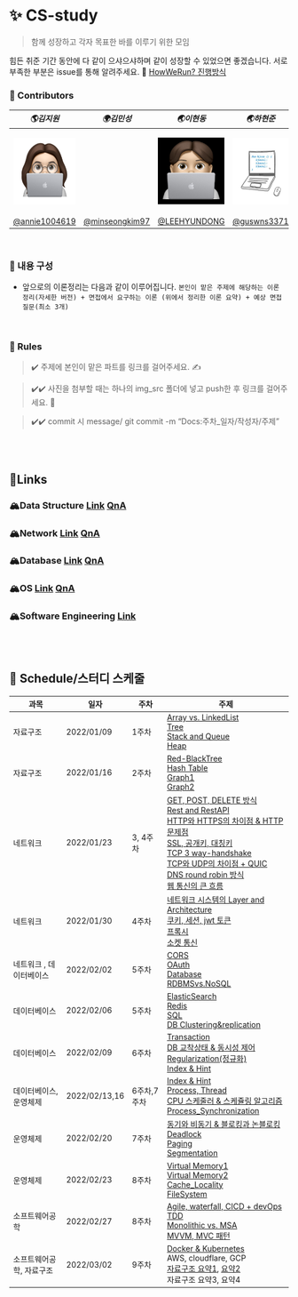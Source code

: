 # ✨ CS-study

> 함께 성장하고 각자 목표한 바를 이루기 위한 모임

힘든 취준 기간 동안에 다 같이 으샤으샤하며 같이 성장할 수 있었으면 좋겠습니다. 서로 부족한 부분은 issue를 통해 알려주세요. 🙂
[HowWeRun? 진행방식](info/README.md)

### 💫 Contributors

| **_🌎김지원_**                                                                              | **_🌍김민성_**                                     | **_🌏이현동_**                                                                              | **_🌏하현준_**                                                                             |
| ------------------------------------------------------------------------------------------- | -------------------------------------------------- | ------------------------------------------------------------------------------------------- | ------------------------------------------------------------------------------------------ |
| <p align="center"><img src="img/imoz.png" height="120" width="120" align-item="center"></p> |                                                    | <p align="center"><img src="img/lhd.jpeg" height="120" width="120" align-item="center"></p> | <p align="center"><img src="img/hhj.jpg" height="120" width="120" align-item="center"></p> |
| [@annie1004619](https://github.com/annie1004619)                                            | [@minseongkim97](https://github.com/minseongkim97) | [@LEEHYUNDONG](https://github.com/LEEHYUNDONG)                                              | [@guswns3371](https://github.com/guswns3371)                                               |

<br>

### 📣 내용 구성

- 앞으로의 이론정리는 다음과 같이 이루어집니다.
```본인이 맡은 주제에 해당하는 이론 정리(자세한 버전) + 면접에서 요구하는 이론 (위에서 정리한 이론 요약) + 예상 면접 질문(최소 3개)```

<br>

### 👊 Rules

> ✔️ 주제에 본인이 맡은 파트를 링크를 걸어주세요. ✍️

> ✔️✔️ 사진을 첨부할 때는 하나의 img_src 폴더에 넣고 push한 후 링크를 걸어주세요. 🧚

> ✔️✔️ commit 시 message/ git commit -m “Docs:주차\_일자/작성자/주제”


<br><br>

## 🔗Links
### 🏔Data Structure [Link](CS/DataStructure) [QnA](QnA/datastructure.md)

### 🏔Network [Link](CS/Network) [QnA](QnA/network.md)

### 🏔Database [Link](CS/Database) [QnA](QnA/database.md)

### 🏔OS [Link](CS/OS) [QnA](QnA/os.md)

### 🏔Software Engineering [Link](CS/SoftwareEngineering)

<br><br>

## 👊 Schedule/스터디 스케줄

| **과목** | **일자** | **주차** | **주제**|
| ------------- | ---------- | -------- | ---------------------------------------------------------------------------------------------------------------------------------------| 
| 자료구조      | 2022/01/09 | 1주차    | [Array vs. LinkedList](CS/DataStructure/ArrayVSLinkedList.md)<br>[Tree](CS/DataStructure/Tree.md)<br> [Stack and Queue](CS/DataStructure/StackAndQueue.md)<br> [Heap](CS/DataStructure/Heap.md) |
|자료구조 | 2022/01/16 | 2주차 | [Red-BlackTree](CS/DataStructure/Red-BlackTree.md)<br>[Hash Table](CS/DataStructure/HashTable.md)<br>[Graph1](CS/DataStructure/Graph.md)<br>[Graph2](CS/DataStructure/MinimumSpanningTree.md) |
| 네트워크      | 2022/01/23 | 3, 4주차   | [GET, POST, DELETE 방식](CS/Network/HTTP%20Method.md) <br>[Rest and RestAPI](CS/Network/REST.md)<br>[HTTP와 HTTPS의 차이점 & HTTP문제점](CS/Network/HttpHttps.md) <br>[SSL, 공개키, 대칭키](CS/Network/SSL.md) <br> [TCP 3 way-handshake](CS/Network/TCP_3way_handshake.md)<br>[TCP와 UDP의 차이점 + QUIC](CS/Network/TCP_UDP_QUIC.md)<br>[DNS round robin 방식](https://github.com/CS-studi/CS-study/blob/master/CS/Network/DNSRoundRobin.md)<br>[웹 통신의 큰 흐름](https://github.com/CS-studi/CS-study/blob/master/CS/Network/%EC%9B%B9%ED%86%B5%EC%8B%A0%EC%9D%98%ED%81%B0%ED%9D%90%EB%A6%84.md)|
| 네트워크      | 2022/01/30 | 4주차   |[네트워크 시스템의 Layer and Architecture](CS/Network/Network_Layer_Architecture%20.md)<br>[쿠키, 세션, jwt 토큰](https://github.com/CS-studi/CS-study/blob/master/CS/Network/CookieSessionJWT.md)<br>[프록시](CS/Network/Proxy.md)<br>[소켓 통신](CS/Network/socket.md)|
| 네트워크 , 데이터베이스     | 2022/02/02 | 5주차   |[CORS](CS/Network/CORS.md)<br>[OAuth](CS/Network/oauth.md)<br>[Database](CS/Database/Database.md)<br>[RDBMSvs.NoSQL](CS/Database/RDBMSvsNOSQL.md)|
| 데이터베이스     | 2022/02/06 | 5주차   |[ElasticSearch](CS/Database/ElasticSearch.md)<br>[Redis](CS/Database/Redis.md)<br>[SQL](CS/Database/SQL.md)<br>[DB Clustering&replication](CS/Database/ClusteringReplicationShardingPartitioning.md)|
|데이터베이스|2022/02/09|6주차|[Transaction](CS/Database/Transaction.md)<br>[DB 교착상태 & 동시성 제어](CS/Database/DB_DeadLock_ConcurrencyControl.md)<br>[Regularization(정규화)](CS/Database/Regularization.md)<br>[Index & Hint](CS/Database/Index.md)|
| 데이터베이스, 운영체제     | 2022/02/13,16 | 6주차,7주차   |[Index & Hint](CS/Database/Index.md)<br>[Process, Thread](CS/OS/ProcessThread.md)<br>[CPU 스케줄러 & 스케쥴링 알고리즘](CS/OS/CPU_Scheduler_Algorithm.md)<br>[Process_Synchronization](CS/OS/processSynchronization.md)|
| 운영체제     | 2022/02/20 | 7주차   |[동기와 비동기 & 블로킹과 논블로킹](CS/OS/SyncAsyncBlockNonblock.md)<br>[Deadlock](CS/OS/deadlock.md)<br>[Paging](CS/OS/Memory_Management_Paging.md)<br>[Segmentation](CS/OS/Meomory_Management-Segmentation.md)|
| 운영체제     | 2022/02/23 | 8주차   |[Virtual Memory1](CS/OS/Virtual_Memory1.md)<br>[Virtual Memory2](CS/OS/VirtualMemory2.md)<br>[Cache_Locality](CS/OS/Cache.md)<br>[FileSystem](CS/OS/fileSystem.md)|
| 소프트웨어공학     | 2022/02/27 | 8주차   |[Agile, waterfall, CICD + devOps](CS/SoftwareEngineering/Agile_Waterfall_CICD_Devops.md)<br>[TDD](CS/SoftwareEngineering/TDD.md)<br>[Monolithic vs. MSA](CS/SoftwareEngineering/MicroserviceArchitecture.md)<br>[MVVM, MVC 패턴](CS/SoftwareEngineering/MVC_MVVM.md)|
|소프트웨어공학, 자료구조|2022/03/02|9주차|[Docker & Kubernetes](CS/SoftwareEngineering/dockerKubernetes.md)<br/>AWS, cloudflare, GCP<br/>[자료구조 요약1](CS/Summary/DataStructure/StackAndQueue.md), [요약2](CS/Summary/DataStructure/Heap.md)<br/>자료구조 요약3, 요약4|